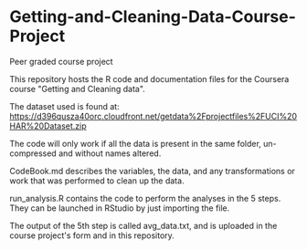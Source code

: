 # Getting-and-Cleaning-Data-Course-Project
Peer graded course project

This repository hosts the R code and documentation files for the Coursera course "Getting and Cleaning data".

The dataset used is found at: https://d396qusza40orc.cloudfront.net/getdata%2Fprojectfiles%2FUCI%20HAR%20Dataset.zip

The code will only work if all the data is present in the same folder, un-compressed and without names altered.

CodeBook.md describes the variables, the data, and any transformations or work that was performed to clean up the data.

run_analysis.R contains the code to perform the analyses in the 5 steps. They can be launched in RStudio by just importing the file.

The output of the 5th step is called avg_data.txt, and is uploaded in the course project's form and in this repository.
